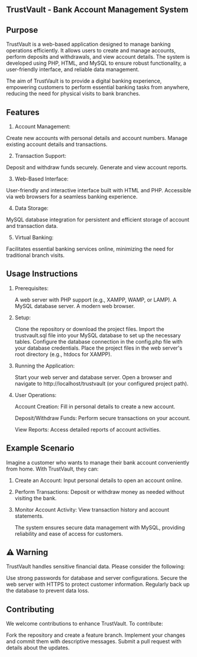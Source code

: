 ## TrustVault - Bank Account Management System
## Purpose
TrustVault is a web-based application designed to manage banking operations efficiently. It allows users to create and manage accounts, perform deposits and withdrawals, and view account details. The system is developed using PHP, HTML, and MySQL to ensure robust functionality, a user-friendly interface, and reliable data management.

The aim of TrustVault is to provide a digital banking experience, empowering customers to perform essential banking tasks from anywhere, reducing the need for physical visits to bank branches.

## Features

1. Account Management:

Create new accounts with personal details and account numbers.
Manage existing account details and transactions.

2. Transaction Support:

Deposit and withdraw funds securely.
Generate and view account reports.

3. Web-Based Interface:

User-friendly and interactive interface built with HTML and PHP.
Accessible via web browsers for a seamless banking experience.

4. Data Storage:

MySQL database integration for persistent and efficient storage of account and transaction data.

5. Virtual Banking:

Facilitates essential banking services online, minimizing the need for traditional branch visits.
## Usage Instructions
1.  Prerequisites:

    A web server with PHP support (e.g., XAMPP, WAMP, or LAMP).
    A MySQL database server.
    A modern web browser.

2. Setup:

    Clone the repository or download the project files.
    Import the trustvault.sql file into your MySQL database to set up the necessary tables.
    Configure the database connection in the config.php file with your database credentials.
    Place the project files in the web server's root directory (e.g., htdocs for XAMPP).
3. Running the Application:

    Start your web server and database server.
    Open a browser and navigate to http://localhost/trustvault (or your configured project path).
4. User Operations:

    Account Creation: Fill in personal details to create a new account.

    Deposit/Withdraw Funds: Perform secure transactions on your account.

    View Reports: Access detailed reports of account activities.
## Example Scenario
Imagine a customer who wants to manage their bank account conveniently from home. With TrustVault, they can:

1. Create an Account: Input personal details to open an account online.
2. Perform Transactions: Deposit or withdraw money as needed without visiting the bank.
3. Monitor Account Activity: View transaction history and account statements.

    The system ensures secure data management with MySQL, providing reliability and ease of access for customers.

## ⚠️ Warning
TrustVault handles sensitive financial data. Please consider the following:

Use strong passwords for database and server configurations.
Secure the web server with HTTPS to protect customer information.
Regularly back up the database to prevent data loss.
## Contributing
We welcome contributions to enhance TrustVault. To contribute:

Fork the repository and create a feature branch.
Implement your changes and commit them with descriptive messages.
Submit a pull request with details about the updates.
